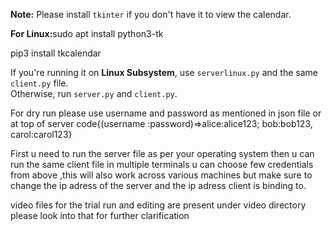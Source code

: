 <p><strong>Note:</strong> Please install <code>tkinter</code> if you don't have it to view the calendar.</p>
<p><strong> For Linux:</strong>sudo apt install python3-tk</p>
<p>pip3 install tkcalendar</p>
<p>If you're running it on <strong>Linux Subsystem</strong>, use <code>serverlinux.py</code> and the same <code>client.py</code> file.<br>
Otherwise, run <code>server.py</code> and <code>client.py</code>.</p>
<p>For dry run please use username and password as mentioned in json file or at top of server code{(username :password)=>alice:alice123;  bob:bob123,  carol:carol123}</p>
<p>First u need to run the server file as per your operating system then u can run the same client file in multiple terminals u can choose few credentials from above ,this will also work across various machines but make sure to change the ip adress of the server and the ip adress client is binding to. </p>
<p>video files for the trial run and editing are present under video directory please look into that for further clarification</p>
